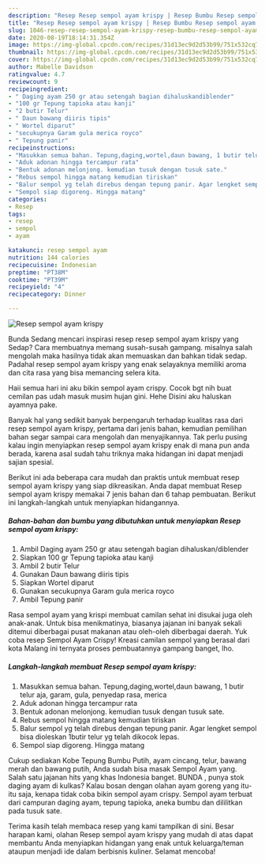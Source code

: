 ```yaml
---
description: "Resep Resep sempol ayam krispy | Resep Bumbu Resep sempol ayam krispy Yang Paling Enak"
title: "Resep Resep sempol ayam krispy | Resep Bumbu Resep sempol ayam krispy Yang Paling Enak"
slug: 1046-resep-resep-sempol-ayam-krispy-resep-bumbu-resep-sempol-ayam-krispy-yang-paling-enak
date: 2020-08-19T18:14:31.354Z
image: https://img-global.cpcdn.com/recipes/31d13ec9d2d53b99/751x532cq70/resep-sempol-ayam-krispy-foto-resep-utama.jpg
thumbnail: https://img-global.cpcdn.com/recipes/31d13ec9d2d53b99/751x532cq70/resep-sempol-ayam-krispy-foto-resep-utama.jpg
cover: https://img-global.cpcdn.com/recipes/31d13ec9d2d53b99/751x532cq70/resep-sempol-ayam-krispy-foto-resep-utama.jpg
author: Mabelle Davidson
ratingvalue: 4.7
reviewcount: 9
recipeingredient:
- " Daging ayam 250 gr atau setengah bagian dihaluskandiblender"
- "100 gr Tepung tapioka atau kanji"
- "2 butir Telur"
- " Daun bawang diiris tipis"
- " Wortel diparut"
- "secukupnya Garam gula merica royco"
- " Tepung panir"
recipeinstructions:
- "Masukkan semua bahan. Tepung,daging,wortel,daun bawang, 1 butir telur aja, garam, gula, penyedap rasa, merica"
- "Aduk adonan hingga tercampur rata"
- "Bentuk adonan melonjong. kemudian tusuk dengan tusuk sate."
- "Rebus sempol hingga matang kemudian tiriskan"
- "Balur sempol yg telah direbus dengan tepung panir. Agar lengket sempol bisa dioleskan 1butir telur yg telah dikocok lepas."
- "Sempol siap digoreng. Hingga matang"
categories:
- Resep
tags:
- resep
- sempol
- ayam

katakunci: resep sempol ayam 
nutrition: 144 calories
recipecuisine: Indonesian
preptime: "PT38M"
cooktime: "PT39M"
recipeyield: "4"
recipecategory: Dinner

---
```



![Resep sempol ayam krispy](https://img-global.cpcdn.com/recipes/31d13ec9d2d53b99/751x532cq70/resep-sempol-ayam-krispy-foto-resep-utama.jpg)

Bunda Sedang mencari inspirasi resep resep sempol ayam krispy yang Sedap? Cara membuatnya memang susah-susah gampang. misalnya salah mengolah maka hasilnya tidak akan memuaskan dan bahkan tidak sedap. Padahal resep sempol ayam krispy yang enak selayaknya memiliki aroma dan cita rasa yang bisa memancing selera kita.

Haii semua hari ini aku bikin sempol ayam crispy. Cocok bgt nih buat cemilan pas udah masuk musim hujan gini. Hehe Disini aku haluskan ayamnya pake.

Banyak hal yang sedikit banyak berpengaruh terhadap kualitas rasa dari resep sempol ayam krispy, pertama dari jenis bahan, kemudian pemilihan bahan segar sampai cara mengolah dan menyajikannya. Tak perlu pusing kalau ingin menyiapkan resep sempol ayam krispy enak di mana pun anda berada, karena asal sudah tahu triknya maka hidangan ini dapat menjadi sajian spesial.


Berikut ini ada beberapa cara mudah dan praktis untuk membuat resep sempol ayam krispy yang siap dikreasikan. Anda dapat membuat Resep sempol ayam krispy memakai 7 jenis bahan dan 6 tahap pembuatan. Berikut ini langkah-langkah untuk menyiapkan hidangannya.

<!--inarticleads1-->

##### Bahan-bahan dan bumbu yang dibutuhkan untuk menyiapkan Resep sempol ayam krispy:

1. Ambil  Daging ayam 250 gr atau setengah bagian dihaluskan/diblender
1. Siapkan 100 gr Tepung tapioka atau kanji
1. Ambil 2 butir Telur
1. Gunakan  Daun bawang diiris tipis
1. Siapkan  Wortel diparut
1. Gunakan secukupnya Garam gula merica royco
1. Ambil  Tepung panir


Rasa sempol ayam yang krispi membuat camilan sehat ini disukai juga oleh anak-anak. Untuk bisa menikmatinya, biasanya jajanan ini banyak sekali ditemui diberbagai pusat makanan atau oleh-oleh diberbagai daerah. Yuk coba resep Sempol Ayam Crispy! Kreasi camilan sempol yang berasal dari kota Malang ini ternyata proses pembuatannya gampang banget, lho. 

<!--inarticleads2-->

##### Langkah-langkah membuat Resep sempol ayam krispy:

1. Masukkan semua bahan. Tepung,daging,wortel,daun bawang, 1 butir telur aja, garam, gula, penyedap rasa, merica
1. Aduk adonan hingga tercampur rata
1. Bentuk adonan melonjong. kemudian tusuk dengan tusuk sate.
1. Rebus sempol hingga matang kemudian tiriskan
1. Balur sempol yg telah direbus dengan tepung panir. Agar lengket sempol bisa dioleskan 1butir telur yg telah dikocok lepas.
1. Sempol siap digoreng. Hingga matang


Cukup sediakan Kobe Tepung Bumbu Putih, ayam cincang, telur, bawang merah dan bawang putih, Anda sudah bisa masak Sempol Ayam yang. Salah satu jajanan hits yang khas Indonesia banget. BUNDA , punya stok daging ayam di kulkas? Kalau bosan dengan olahan ayam goreng yang itu-itu saja, kenapa tidak coba bikin sempol ayam crispy. Sempol ayam terbuat dari campuran daging ayam, tepung tapioka, aneka bumbu dan dililitkan pada tusuk sate. 

Terima kasih telah membaca resep yang kami tampilkan di sini. Besar harapan kami, olahan Resep sempol ayam krispy yang mudah di atas dapat membantu Anda menyiapkan hidangan yang enak untuk keluarga/teman ataupun menjadi ide dalam berbisnis kuliner. Selamat mencoba!
